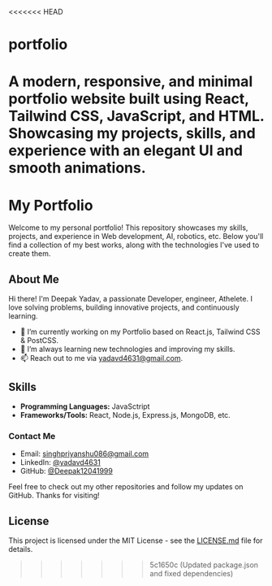 <<<<<<< HEAD
# portfolio
A modern, responsive, and minimal portfolio website built using React, Tailwind CSS, JavaScript, and HTML. Showcasing my projects, skills, and experience with an elegant UI and smooth animations.
=======
# My Portfolio

Welcome to my personal portfolio! This repository showcases my skills, projects, and experience in Web development, AI, robotics, etc. Below you'll find a collection of my best works, along with the technologies I've used to create them.

## About Me

Hi there! I'm Deepak Yadav, a passionate Developer, engineer, Athelete. I love solving problems, building innovative projects, and continuously learning. 

- 🔭 I’m currently working on my Portfolio based on React.js, Tailwind CSS & PostCSS.
- 🌱 I’m always learning new technologies and improving my skills.
- 📫 Reach out to me via yadavd4631@gmail.com.

## Skills

- **Programming Languages:** JavaSctript
- **Frameworks/Tools:** React, Node.js, Express.js, MongoDB, etc.

### Contact Me

- Email: singhpriyanshu086@gmail.com
- LinkedIn: [@yadavd4631](https://www.linkedin.com/in/yadavd4631/)
- GitHub: [@Deepak12041999](https://github.com/Deepak12041999)

Feel free to check out my other repositories and follow my updates on GitHub. Thanks for visiting!

## License

This project is licensed under the MIT License - see the [LICENSE.md](LICENSE.md) file for details.
>>>>>>> 5c1650c (Updated package.json and fixed dependencies)
